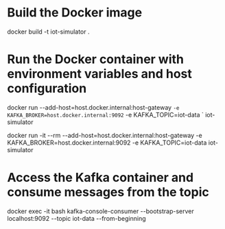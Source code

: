# Build the Docker image
docker build -t iot-simulator .

# Run the Docker container with environment variables and host configuration
docker run --add-host=host.docker.internal:host-gateway `
  -e KAFKA_BROKER=host.docker.internal:9092 `
  -e KAFKA_TOPIC=iot-data `
  iot-simulator

docker run  -it --rm --add-host=host.docker.internal:host-gateway -e KAFKA_BROKER=host.docker.internal:9092 -e KAFKA_TOPIC=iot-data iot-simulator

# Access the Kafka container and consume messages from the topic
docker exec -it <kafka-container-id> bash
kafka-console-consumer --bootstrap-server localhost:9092 --topic iot-data --from-beginning